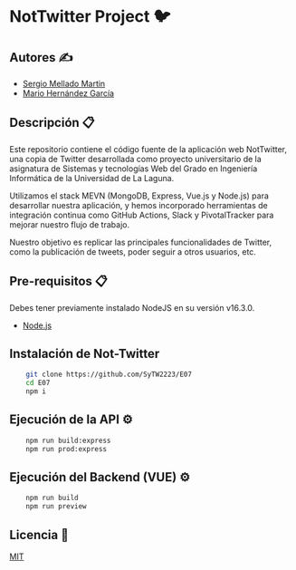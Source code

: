 # NotTwitter Project 🐦
## Autores ✍️

- [Sergio Mellado Martin](https://www.github.com/alu0101326351)
- [Mario Hernández García](https://github.com/alu0101346908)
## Descripción 📋
Este repositorio contiene el código fuente de la aplicación web NotTwitter, una copia de Twitter desarrollada como proyecto universitario de la asignatura de Sistemas y tecnologías Web del Grado en Ingeniería Informática de la Universidad de La Laguna.

Utilizamos el stack MEVN (MongoDB, Express, Vue.js y Node.js) para desarrollar nuestra aplicación, y hemos incorporado herramientas de integración continua como GitHub Actions, Slack y PivotalTracker para mejorar nuestro flujo de trabajo.

Nuestro objetivo es replicar las principales funcionalidades de Twitter, como la publicación de tweets, poder seguir a otros usuarios, etc.

## Pre-requisitos 📋
Debes tener previamente instalado NodeJS en su versión v16.3.0.
- [Node.js](https://nodejs.org/es/)
## Instalación de Not-Twitter
```bash
    git clone https://github.com/SyTW2223/E07
    cd E07
    npm i
```
## Ejecución de la API ⚙️
```bash
    npm run build:express
    npm run prod:express
```
## Ejecución del Backend (VUE) ⚙️

```bash
    npm run build
    npm run preview
```

## Licencia 🏫
[MIT](https://choosealicense.com/licenses/mit/)